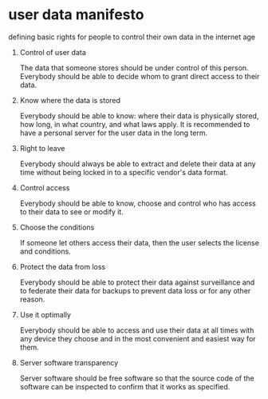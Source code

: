 # user data manifesto

defining basic rights for people to control their own data in the
internet age

1. Control of user data

    The data that someone stores should be under control of this
    person. Everybody should be able to decide whom to grant
    direct access to their data.

2. Know where the data is stored

    Everybody should be able to know: where their data is
    physically stored, how long, in what country, and what laws
    apply. It is recommended to have a personal server for the
    user data in the long term.

3. Right to leave

    Everybody should always be able to extract and delete their
    data at any time without being locked in to a specific
    vendor's data format. 

4. Control access

    Everybody should be able to know, choose and control who has
    access to their data to see or modify it.

<!-- ↑ This is redundant with 1.  -->

5. Choose the conditions

    If someone let others access their data, then the user selects
    the license and conditions.

<!-- I think this is alright.  The user data manifesto is not
about copyright, etc. We all agree cpyright in its current state
is alienating and that free software is good.  This sentence does
not contradict that and does not make an apology for someone
choosing to distribute proprietary software.  But I think that
would be a mistake to have that argument here, it is not the goal.
This document does not focus on the behaviour of the user, it
tries to give more freedom and rights to the user by giving
responsibility and obligations to the service provider.  So let's
not miss the goal and focus on that, instead of also trying to
address different issues.  -->

6. Protect the data from loss

    Everybody should be able to protect their data against
    surveillance and to federate their data for backups to prevent
    data loss or for any other reason.

<!-- I don't see how it is connected.  The backup and federation
argument is redundant with 3.  -->

7.  Use it optimally

    Everybody should be able to access and use their data at all
    times with any device they choose and in the most convenient
    and easiest way for them.

<!-- I wonder wether it is necessary to have that here.  -->

8.  Server software transparency

    Server software should be free software so that the source
    code of the software can be inspected to confirm that it works
    as specified.

<!-- I still have problems with this point but right now I do not
know exactly what to say about it.  -->

